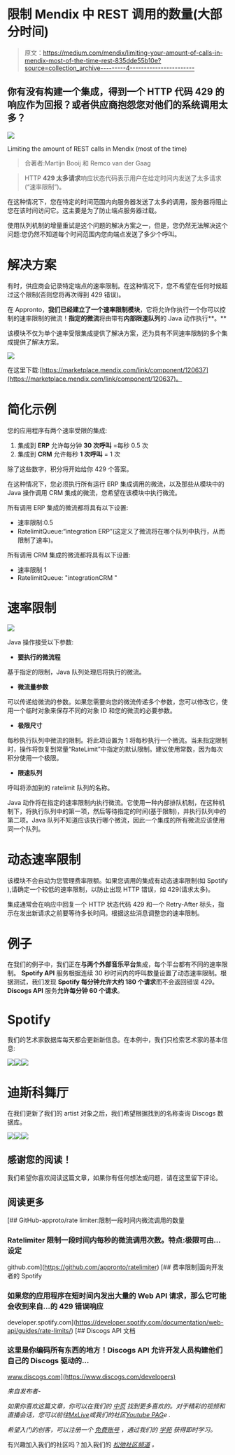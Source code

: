 # 限制 Mendix 中 REST 调用的数量(大部分时间)

> 原文：<https://medium.com/mendix/limiting-your-amount-of-calls-in-mendix-most-of-the-time-rest-835dde55b10e?source=collection_archive---------4----------------------->

## 你有没有构建一个集成，得到一个 HTTP 代码 429 的响应作为回报？或者供应商抱怨您对他们的系统调用太多？

![](img/849b1052d13451f3c79ffa177d55afe6.png)

Limiting the amount of REST calls in Mendix (most of the time)

> 合著者:Martijn Booij 和 Remco van der Gaag

> HTTP **429 太多请求**响应状态代码表示用户在给定时间内发送了太多请求(“速率限制”)。

在这种情况下，您在特定的时间范围内向服务器发送了太多的调用，服务器将阻止您在该时间访问它。这主要是为了防止端点服务器过载。

使用队列机制的增量重试是这个问题的解决方案之一，但是，您仍然无法解决这个问题:您仍然不知道每个时间范围内您向端点发送了多少个呼叫。

# **解决方案**

有时，供应商会记录特定端点的速率限制。在这种情况下，您不希望在任何时候超过这个限制(否则您将再次得到 429 错误)。

在 Appronto，**我们已经建立了一个速率限制模块**，它将允许你执行一个你可以控制的速率限制的微流！**指定的微流**将由带有**内部限速队列**的 Java 动作执行**。**

该模块不仅为单个速率受限集成提供了解决方案，还为具有不同速率限制的多个集成提供了解决方案。

![](img/e2106667725e34cdc5c0ab330c4cd536.png)

在这里下载:[https://marketplace.mendix.com/link/component/120637](https://marketplace.mendix.com/link/component/120637)。

# **简化示例**

您的应用程序有两个速率受限的集成:

1.  集成到 **ERP** 允许每分钟 **30 次呼叫** =每秒 0.5 次
2.  集成到 **CRM** 允许每秒 **1 次呼叫** = 1 次

除了这些数字，积分将开始给你 429 个答案。

在这种情况下，您必须执行所有运行 ERP 集成调用的微流，以及那些从模块中的 Java 操作调用 CRM 集成的微流，您希望在该模块中执行微流。

所有调用 ERP 集成的微流都将具有以下设置:

*   速率限制:0.5
*   RatelimitQueue:“integration ERP”(这定义了微流将在哪个队列中执行，从而限制了速率)。

所有调用 CRM 集成的微流都将具有以下设置:

*   速率限制 1
*   RatelimitQueue: "integrationCRM "

# **速率限制**

![](img/1bcb45c2763b0a4de8aab3ccc50122f1.png)

Java 操作接受以下参数:

*   **要执行的微流程**

基于指定的限制，Java 队列处理后将执行的微流。

*   **微流量参数**

可以传递给微流的参数。如果您需要向您的微流传递多个参数，您可以修改它，使用一个临时对象来保存不同的对象 ID 和您的微流的必要参数。

*   **极限尺寸**

每秒执行队列中微流的限制。将此项设置为 1 将每秒执行一个微流。当未指定限制时，操作将恢复到常量“RateLimit”中指定的默认限制。建议使用常数，因为每次积分使用一个极限。

*   **限速队列**

呼叫将添加到的 ratelimit 队列的名称。

Java 动作将在指定的速率限制内执行微流。它使用一种内部排队机制，在这种机制下，将执行队列中的第一项，然后等待指定的时间(基于限制)，并执行队列中的第二项。Java 队列不知道应该执行哪个微流，因此一个集成的所有微流应该使用同一个队列。

# **动态速率限制**

该模块不会自动为您管理费率限额。如果您调用的集成有动态速率限制(如 Spotify ),请确定一个较低的速率限制，以防止出现 HTTP 错误，如 429(请求太多)。

集成通常会在响应中回复一个 HTTP 状态代码 429 和一个 Retry-After 标头，指示在发出新请求之前要等待多长时间。根据这些消息调整您的速率限制。

# **例子**

在我们的例子中，我们正在**与两个外部音乐平台**集成，每个平台都有不同的速率限制。 **Spotify API** 服务根据连续 30 秒时间内的呼叫数量设置了动态速率限制。根据测试，我们发现 **Spotify 每分钟允许大约 180 个请求**而不会返回错误 429。 **Discogs API** 服务**允许每分钟 60 个请求**。

# Spotify

我们的艺术家数据库每天都会更新新信息。在本例中，我们只检索艺术家的基本信息:

![](img/e48c31bc20deadc12dc696e055ac9897.png)![](img/433e627367cd7873d70aad9ad7a431d7.png)![](img/9f483856fff809a155322e47b1c9e5aa.png)

# **迪斯科舞厅**

在我们更新了我们的 artist 对象之后，我们希望根据找到的名称查询 Discogs 数据库。

![](img/7700069b1354d7000b97965533e45857.png)![](img/6188ef01364fc5649d347c1f85da0523.png)![](img/2406ef30a0c934a4f5fdf6b1e7c62b51.png)

## 感谢您的阅读！

我们希望你喜欢阅读这篇文章，如果你有任何想法或问题，请在这里留下评论。

## 阅读更多

[](https://github.com/appronto/ratelimiter) [## GitHub-approto/rate limiter:限制一段时间内微流调用的数量

### Ratelimiter 限制一段时间内每秒的微流调用次数。特点:极限可由…设定

github.com](https://github.com/appronto/ratelimiter) [](https://developer.spotify.com/documentation/web-api/guides/rate-limits/) [## 费率限制|面向开发者的 Spotify

### 如果您的应用程序在短时间内发出大量的 Web API 请求，那么它可能会收到来自…的 429 错误响应

developer.spotify.com](https://developer.spotify.com/documentation/web-api/guides/rate-limits/)  [## Discogs API 文档

### 这里是你编码所有东西的地方！Discogs API 允许开发人员构建他们自己的 Discogs 驱动的…

www.discogs.com](https://www.discogs.com/developers) 

*来自发布者-*

*如果你喜欢这篇文章，你可以在我们的* [*中页*](https://medium.com/mendix) *找到更多喜欢的。对于精彩的视频和直播会话，您可以前往*[*MxLive*](https://www.mendix.com/live/)*或我们的社区*[*Youtube PAG*](https://www.youtube.com/c/MendixCommunity/community)*e .*

*希望入门的创客，可以注册一个* [*免费账号*](https://signup.mendix.com/link/signup/?source=direct) *，通过我们的* [*学苑*](https://academy.mendix.com/link/home) *获得即时学习。*

有兴趣加入我们的社区吗？加入我们的 [*松弛社区频道*](https://join.slack.com/t/mendixcommunity/shared_invite/zt-hwhwkcxu-~59ywyjqHlUHXmrw5heqpQ) *。*